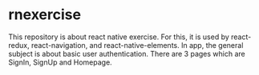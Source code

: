 # rnexercise

This repository is about react native exercise. For this, it is used by react-redux, react-navigation, and react-native-elements.
In app, the general subject is about basic user authentication. There are 3 pages which are SignIn, SignUp and Homepage. 

